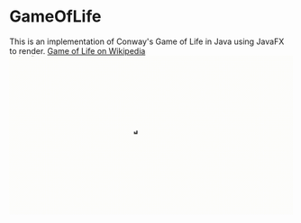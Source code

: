 # GameOfLife
This is an implementation of Conway's Game of Life in Java using JavaFX to render.
[Game of Life on Wikipedia](https://en.wikipedia.org/wiki/Conway%27s_Game_of_Life)
![Simple Start Configuration](files/simpleConfiguration.gif)
